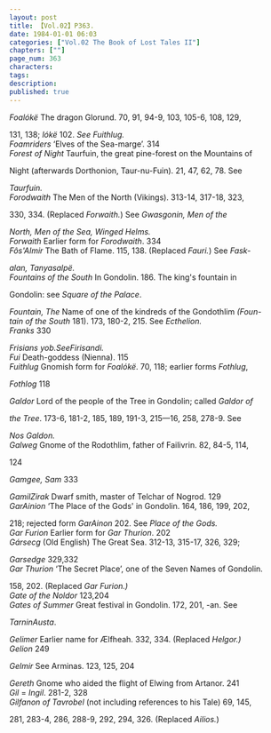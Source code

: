```yaml
---
layout: post
title: 【Vol.02】P363.
date: 1984-01-01 06:03
categories: ["Vol.02 The Book of Lost Tales II"]
chapters: [""]
page_num: 363
characters: 
tags: 
description: 
published: true
---
```


<p style="text-indent: 0;">
<I>Foalókë</I> The dragon Glorund. 70, 91<I></I>, 94-9, 103, 105-6, 108, 129,
</p>

131, 138; <I>lókë</I> 102. <I>See Fuithlug.<BR>Foamriders</I> ‘Elves of the Sea-marge’. 314<BR><I>Forest of Night</I> Taurfuin, the great pine-forest on the Mountains of

Night (afterwards Dorthonion, Taur-nu-Fuin). 21, 47, 62, 78. See

<I>Taurfuin.<BR>Forodwaith</I> The Men of the North (Vikings). 313-14, 317-18, 323,

330, 334. (Replaced <I>Forwaith.</I>) See <I>Gwasgonin, Men of the</I>

<I>North, Men of the Sea, Winged Helms.<BR>Forwaith</I> Earlier form for <I>Forodwaith</I>. 334<BR><I>Fôs'Almir</I> The Bath of Flame. 115, 138. (Replaced <I>Fauri.</I>) See <I>Fask-</I>

<I>alan, Tanyasalpë.<BR>Fountains of the South</I> In Gondolin. 186. The king's fountain in

Gondolin: see <I>Square of the Palace</I>.

<I>Fountain, The</I> Name of one of the kindreds of the Gondothlim <I>(Foun- <BR>tain of the South</I> 181). 173, 180-2, 215. See <I>Ecthelion.<BR>Franks</I> 330

<I>Frisians yob.SeeFirisandi.<BR>Fui</I> Death-goddess (Nienna). 115<BR><I>Fuithlug</I> Gnomish form for <I>Foalókë</I>. 70, 118; earlier forms <I>Fothlug</I>,

<I>Fothlog</I> 118

<I>Galdor</I> Lord of the people of the Tree in Gondolin; called <I>Galdor of</I>

<I>the Tree</I>. 173-6, 181-2, 185, 189, 191-3, 215—16, 258, 278-9. See

<I>Nos Galdon.<BR>Galweg</I> Gnome of the Rodothlim, father of Failivrin. 82, 84-5, 114,

124

<I>Gamgee, Sam</I> 333

<I>GamilZirak</I> Dwarf smith, master of Telchar of Nogrod. 129<BR><I>GarAinion</I> ‘The Place of the Gods' in Gondolin. 164, 186, 199, 202,

218; rejected form <I>GarAinon</I> 202. See <I>Place of the Gods.<BR>Gar Furion</I> Earlier form for <I>Gar Thurion</I>. 202<BR><I>Gársecg</I> (Old English) The Great Sea. 312-13, 315-17, 326, 329;

<I>Garsedge</I> 329,332<BR><I>Gar Thurion</I> ‘The Secret Place’, one of the Seven Names of Gondolin.

158, 202. (Replaced <I>Gar Furion.)<BR>Gate of the Noldor</I> 123,204<BR><I>Gates of Summer</I> Great festival in Gondolin. 172, 201, -an. See

<I>TarninAusta</I>.

<I>Gelimer</I> Earlier name for Ælfheah. 332, 334. (Replaced <I>Helgor.)<BR>Gelion</I> 249

<I>Gelmir</I> See Arminas. 123, 125, 204

<I>Gereth</I> Gnome who aided the flight of Elwing from Artanor. 241<BR><I>Gil</I> = <I>Ingil</I>. 281-2, 328<BR><I>Gilfanon of Tavrobel</I> (not including references to his Tale) 69, 145,

281, 283-4, 286, 288-9, 292, 294, 326. (Replaced <I>Ailios.</I>)

